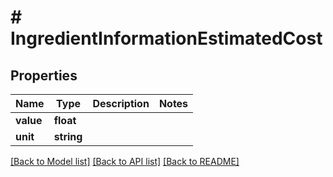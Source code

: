 # # IngredientInformationEstimatedCost

## Properties

Name | Type | Description | Notes
------------ | ------------- | ------------- | -------------
**value** | **float** |  |
**unit** | **string** |  |

[[Back to Model list]](../../README.md#models) [[Back to API list]](../../README.md#endpoints) [[Back to README]](../../README.md)

